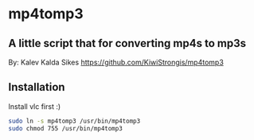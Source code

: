 mp4tomp3
========
A little script that for converting mp4s to mp3s
------------------------------------------------

By: Kalev Kalda Sikes
https://github.com/KiwiStrongis/mp4tomp3

## Installation

Install vlc first :)

```bash
sudo ln -s mp4tomp3 /usr/bin/mp4tomp3
sudo chmod 755 /usr/bin/mp4tomp3
```
